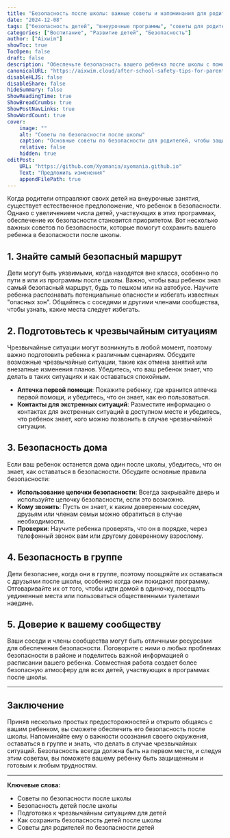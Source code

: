```yaml
---
title: "Безопасность после школы: важные советы и напоминания для родителей"
date: "2024-12-08"
tags: ["безопасность детей", "внеурочные программы", "советы для родителей", "советы по безопасности", "подготовка к чрезвычайным ситуациям"]
categories: ["Воспитание", "Развитие детей", "Безопасность"]
author: ["Aixwim"]
showToc: true
TocOpen: false
draft: false
description: "Обеспечьте безопасность вашего ребенка после школы с помощью этих практических советов. От подготовки к чрезвычайным ситуациям до определения опасных зон, вот как вы можете защитить своего ребенка."
canonicalURL: "https://aixwim.cloud/after-school-safety-tips-for-parents"
disableHLJS: false
disableShare: false
hideSummary: false
ShowReadingTime: true
ShowBreadCrumbs: true
ShowPostNavLinks: true
ShowWordCount: true
cover:
    image: ""
    alt: "Советы по безопасности после школы"
    caption: "Основные советы по безопасности для родителей, чтобы защитить детей после школы"
    relative: false
    hidden: true
editPost:
    URL: "https://github.com/Xyomania/xyomania.github.io"
    Text: "Предложить изменения"
    appendFilePath: true
---
```


Когда родители отправляют своих детей на внеурочные занятия, существует естественное предположение, что ребенок в безопасности. Однако с увеличением числа детей, участвующих в этих программах, обеспечение их безопасности становится приоритетом. Вот несколько важных советов по безопасности, которые помогут сохранить вашего ребенка в безопасности после школы.

<!--more-->

## 1. **Знайте самый безопасный маршрут**

Дети могут быть уязвимыми, когда находятся вне класса, особенно по пути в или из программы после школы. Важно, чтобы ваш ребенок знал самый безопасный маршрут, будь то пешком или на автобусе. Научите ребенка распознавать потенциальные опасности и избегать известных "опасных зон". Общайтесь с соседями и другими членами сообщества, чтобы узнать, какие места следует избегать.

## 2. **Подготовьтесь к чрезвычайным ситуациям**

Чрезвычайные ситуации могут возникнуть в любой момент, поэтому важно подготовить ребенка к различным сценариям. Обсудите возможные чрезвычайные ситуации, такие как отмена занятий или внезапные изменения планов. Убедитесь, что ваш ребенок знает, что делать в таких ситуациях и как оставаться спокойным.

- **Аптечка первой помощи**: Покажите ребенку, где хранится аптечка первой помощи, и убедитесь, что он знает, как ею пользоваться.
- **Контакты для экстренных ситуаций**: Разместите информацию о контактах для экстренных ситуаций в доступном месте и убедитесь, что ребенок знает, кого можно позвонить в случае чрезвычайной ситуации.

## 3. **Безопасность дома**

Если ваш ребенок останется дома один после школы, убедитесь, что он знает, как оставаться в безопасности. Обсудите основные правила безопасности:

- **Использование цепочки безопасности**: Всегда закрывайте дверь и используйте цепочку безопасности, если это возможно.
- **Кому звонить**: Пусть он знает, к каким доверенным соседям, друзьям или членам семьи можно обратиться в случае необходимости.
- **Проверки**: Научите ребенка проверять, что он в порядке, через телефонный звонок вам или другому доверенному взрослому.

## 4. **Безопасность в группе**

Дети безопаснее, когда они в группе, поэтому поощряйте их оставаться с друзьями после школы, особенно когда они покидают программу. Отговаривайте их от того, чтобы идти домой в одиночку, посещать уединенные места или пользоваться общественными туалетами наедине.

## 5. **Доверие к вашему сообществу**

Ваши соседи и члены сообщества могут быть отличными ресурсами для обеспечения безопасности. Поговорите с ними о любых проблемах безопасности в районе и поделитесь важной информацией о расписании вашего ребенка. Совместная работа создает более безопасную атмосферу для всех детей, участвующих в программах после школы.

---

## Заключение

Приняв несколько простых предосторожностей и открыто общаясь с вашим ребенком, вы сможете обеспечить его безопасность после школы. Напоминайте ему о важности осознания своего окружения, оставаться в группе и знать, что делать в случае чрезвычайных ситуаций. Безопасность всегда должна быть на первом месте, и следуя этим советам, вы поможете вашему ребенку быть защищенным и готовым к любым трудностям.

---

**Ключевые слова:**
- Советы по безопасности после школы
- Безопасность детей после школы
- Подготовка к чрезвычайным ситуациям для детей
- Как сохранить безопасность детей после школы
- Советы для родителей по безопасности детей
